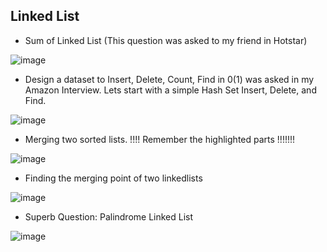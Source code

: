 ## Linked List
- Sum of Linked List (This question was asked to my friend in Hotstar)

![image](https://user-images.githubusercontent.com/64318469/182015308-bc2ff4a3-43ed-478e-a2df-1a81d3dbe97a.png)
- Design a dataset to Insert, Delete, Count, Find in 0(1) was asked in my Amazon Interview. Lets start with a simple Hash Set Insert, Delete, and Find.

![image](https://user-images.githubusercontent.com/64318469/182023473-bc6708f2-cdb0-4495-a3b7-7db4a43a3680.png)

- Merging two sorted lists. !!!! Remember the highlighted parts !!!!!!!

![image](https://user-images.githubusercontent.com/64318469/182026393-91ab6e36-91bd-4cf8-81a1-24adcb54394c.png)

- Finding the merging point of two linkedlists

![image](https://user-images.githubusercontent.com/64318469/182028504-88493e1c-5f25-41eb-b8ce-bf0696e9dbb2.png)

- Superb Question: Palindrome Linked List

![image](https://user-images.githubusercontent.com/64318469/182031500-717d94d2-51ec-4185-bba4-eb91971c3f1f.png)

